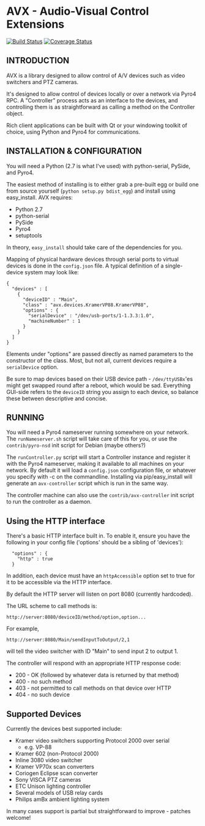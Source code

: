 # AVX - Audio-Visual Control Extensions 

[![Build Status](https://travis-ci.org/jamesremuscat/avx.svg)](https://travis-ci.org/jamesremuscat/avx)
[![Coverage Status](https://coveralls.io/repos/jamesremuscat/avx/badge.svg?branch=master&service=github)](https://coveralls.io/github/jamesremuscat/avx?branch=master)

## INTRODUCTION

AVX is a library designed to allow control of A/V devices such as video
switchers and PTZ cameras.

It's designed to allow control of devices locally or over a network via Pyro4
RPC. A "Controller" process acts as an interface to the devices, and
controlling them is as straightforward as calling a method on the Controller
object.

Rich client applications can be built with Qt or your windowing toolkit of
choice, using Python and Pyro4 for communications.


## INSTALLATION & CONFIGURATION

You will need a Python (2.7 is what I've used) with python-serial, PySide, and
Pyro4.

The easiest method of installing is to either grab a pre-built egg or build one
from source yourself (`python setup.py bdist_egg`) and install using easy_install. AVX requires:

* Python 2.7
* python-serial
* PySide
* Pyro4
* setuptools

In theory, `easy_install` should take care of the dependencies for you. 

Mapping of physical hardware devices through serial ports to virtual devices is
done in the `config.json` file. A typical definition of a single-device system
may look like:

```
{
  "devices" : [
    {
      "deviceID" : "Main",
      "class" : "avx.devices.KramerVP88.KramerVP88",
      "options" : {
        "serialDevice" : "/dev/usb-ports/1-1.3.3:1.0",
        "machineNumber" : 1
      }
    }
  ]
}
``` 

Elements under "options" are passed directly as named parameters to the
constructor of the class. Most, but not all, current devices require
a `serialDevice` option.


Be sure to map devices based on their USB
device path - `/dev/ttyUSBx`'es might get swapped round after a reboot, which
would be sad. Everything GUI-side refers to the `deviceID` string you assign
to each device, so balance these between descriptive and concise.


## RUNNING

You will need a Pyro4 nameserver running somewhere on your network. The 
`runNameserver.sh` script will take care of this for you, or use the
`contrib/pyro-nsd` init script for Debian (maybe others?)

The `runController.py` script will start a Controller instance and register it
with the Pyro4 nameserver, making it available to all machines on your network.
By default it will load a `config.json` configuration file, or whatever you
specify with -c on the commandline. Installing via pip/easy_install will
generate an `avx-controller` script which is run in the same way. 

The controller machine can also use the `contrib/avx-controller` init script
to run the controller as a daemon.


## Using the HTTP interface

There's a basic HTTP interface built in. To enable it, ensure you have the
following in your config file ('options' should be a sibling of 'devices'):

```
  "options" : {
    "http" : true
  }
```

In addition, each device must have an `httpAccessible` option set to true for
it to be accessible via the HTTP interface.

By default the HTTP server will listen on port 8080 (currently hardcoded).

The URL scheme to call methods is:

```
http://server:8080/deviceID/method/option,option...
```

For example,

```
http://server:8080/Main/sendInputToOutput/2,1
```

will tell the video switcher with ID "Main" to send input 2 to output 1.

The controller will respond with an appropriate HTTP response code:
 * 200 - OK (followed by whatever data is returned by that method)
 * 400 - no such method
 * 403 - not permitted to call methods on that device over HTTP
 * 404 - no such device

## Supported Devices

Currently the devices best supported include:

* Kramer video switchers supporting Protocol 2000 over serial
  * e.g. VP-88
* Kramer 602 (non-Protocol 2000)
* Inline 3080 video switcher
* Kramer VP70x scan converters
* Coriogen Eclipse scan converter
* Sony VISCA PTZ cameras
* ETC Unison lighting controller
* Several models of USB relay cards
* Philips amBx ambient lighting system

In many cases support is partial but straightforward to improve - patches
welcome!
